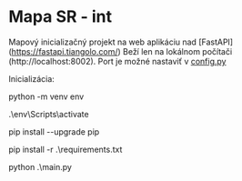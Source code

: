 # Mapa SR - int  
Mapový inicializačný projekt na web aplikáciu nad [FastAPI] (https://fastapi.tiangolo.com/)
Beží len na lokálnom počítači (http://localhost:8002). Port je možné nastaviť v [config.py](config.py)

Inicializácia: 

python -m venv env

.\env\Scripts\activate

pip install --upgrade pip

pip install -r .\requirements.txt

python .\main.py
